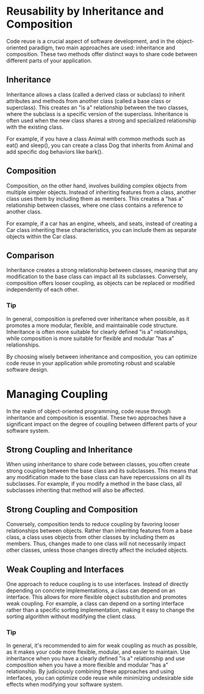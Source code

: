 # Reusability by Inheritance and Composition

Code reuse is a crucial aspect of software development, and in the object-oriented paradigm, two main approaches are used: inheritance and composition. These two methods offer distinct ways to share code between different parts of your application.

## Inheritance

Inheritance allows a class (called a derived class or subclass) to inherit attributes and methods from another class (called a base class or superclass). This creates an "is a" relationship between the two classes, where the subclass is a specific version of the superclass. Inheritance is often used when the new class shares a strong and specialized relationship with the existing class.

For example, if you have a class Animal with common methods such as eat() and sleep(), you can create a class Dog that inherits from Animal and add specific dog behaviors like bark().

## Composition

Composition, on the other hand, involves building complex objects from multiple simpler objects. Instead of inheriting features from a class, another class uses them by including them as members. This creates a "has a" relationship between classes, where one class contains a reference to another class.

For example, if a car has an engine, wheels, and seats, instead of creating a Car class inheriting these characteristics, you can include them as separate objects within the Car class.

## Comparison

Inheritance creates a strong relationship between classes, meaning that any modification to the base class can impact all its subclasses. Conversely, composition offers looser coupling, as objects can be replaced or modified independently of each other.

### Tip

In general, composition is preferred over inheritance when possible, as it promotes a more modular, flexible, and maintainable code structure. Inheritance is often more suitable for clearly defined "is a" relationships, while composition is more suitable for flexible and modular "has a" relationships.

By choosing wisely between inheritance and composition, you can optimize code reuse in your application while promoting robust and scalable software design.

# Managing Coupling

In the realm of object-oriented programming, code reuse through inheritance and composition is essential. These two approaches have a significant impact on the degree of coupling between different parts of your software system.

## Strong Coupling and Inheritance

When using inheritance to share code between classes, you often create strong coupling between the base class and its subclasses. This means that any modification made to the base class can have repercussions on all its subclasses. For example, if you modify a method in the base class, all subclasses inheriting that method will also be affected.

## Strong Coupling and Composition

Conversely, composition tends to reduce coupling by favoring looser relationships between objects. Rather than inheriting features from a base class, a class uses objects from other classes by including them as members. Thus, changes made to one class will not necessarily impact other classes, unless those changes directly affect the included objects.

## Weak Coupling and Interfaces

One approach to reduce coupling is to use interfaces. Instead of directly depending on concrete implementations, a class can depend on an interface. This allows for more flexible object substitution and promotes weak coupling. For example, a class can depend on a sorting interface rather than a specific sorting implementation, making it easy to change the sorting algorithm without modifying the client class.

### Tip

In general, it's recommended to aim for weak coupling as much as possible, as it makes your code more flexible, modular, and easier to maintain. Use inheritance when you have a clearly defined "is a" relationship and use composition when you have a more flexible and modular "has a" relationship. By judiciously combining these approaches and using interfaces, you can optimize code reuse while minimizing undesirable side effects when modifying your software system.
